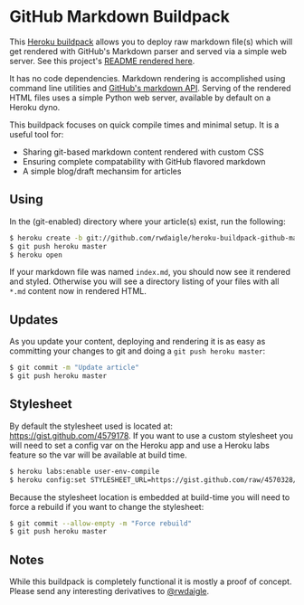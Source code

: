 # GitHub Markdown Buildpack

This [Heroku buildpack](https://github.com/rwdaigle/heroku-buildpack-github-markdown) allows you to deploy raw markdown file(s) which will get rendered with GitHub's Markdown parser and served via a simple web server. See this project's [README rendered here](http://afternoon-peak-2333.herokuapp.com/README.html).

It has no code dependencies. Markdown rendering is accomplished using command line utilities and [GitHub's markdown API](http://developer.github.com/v3/markdown/). Serving of the rendered HTML files uses a simple Python web server, available by default on a Heroku dyno.

This buildpack focuses on quick compile times and minimal setup. It is a useful tool for:

* Sharing git-based markdown content rendered with custom CSS
* Ensuring complete compatability with GitHub flavored markdown
* A simple blog/draft mechansim for articles

## Using

In the (git-enabled) directory where your article(s) exist, run the following:

```bash
$ heroku create -b git://github.com/rwdaigle/heroku-buildpack-github-markdown.git
$ git push heroku master
$ heroku open
```

If your markdown file was named `index.md`, you should now see it rendered and styled. Otherwise you will see a directory listing of your files with all `*.md` content now in rendered HTML.

## Updates

As you update your content, deploying and rendering it is as easy as committing your changes to git and doing a `git push heroku master`:

```bash
$ git commit -m "Update article"
$ git push heroku master
```

## Stylesheet

By default the stylesheet used is located at: https://gist.github.com/4579178. If you want to use a custom stylesheet you will need to set a config var on the Heroku app and use a Heroku labs feature so the var will be available at build time.

```bash
$ heroku labs:enable user-env-compile
$ heroku config:set STYLESHEET_URL=https://gist.github.com/raw/4570328/styles.css
```

Because the stylesheet location is embedded at build-time you will need to force a rebuild if you want to change the stylesheet:

```bash
$ git commit --allow-empty -m "Force rebuild"
$ git push heroku master
```

## Notes

While this buildpack is completely functional it is mostly a proof of concept. Please send any interesting derivatives to [@rwdaigle](https://twitter.com/rwdaigle).